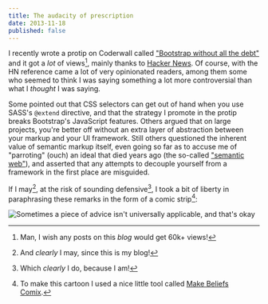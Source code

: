 ```yaml
---
title: The audacity of prescription
date: 2013-11-18
published: false
---
```


I recently wrote a protip on Coderwall called ["Bootstrap without all the debt"](https://coderwall.com/p/wixovg) and it got a *lot* of views[^lot-of-views], mainly thanks to [Hacker News](https://news.ycombinator.com/item?id=6740324). Of course, with the HN reference came a lot of very opinionated readers, among them some who seemed to think I was saying something a lot more controversial than what I *thought* I was saying.

Some pointed out that CSS selectors can get out of hand when you use SASS's `@extend` directive, and that the strategy I promote in the protip breaks Bootstrap's JavaScript features. Others argued that on large projects, you're better off without an extra layer of abstraction between your markup and your UI framework. Still others questioned the inherent value of semantic markup itself, even going so far as to accuse me of "parroting" (ouch) an ideal that died years ago (the so-called ["semantic web"](http://en.wikipedia.org/wiki/Semantic_Web)), and asserted that any attempts to decouple yourself from a framework in the first place are misguided.

If I may[^if-i-may], at the risk of sounding defensive[^sounding-defensive], I took a bit of liberty in paraphrasing these remarks in the form of a comic strip[^comic-strip]:

![Sometimes a piece of advice isn't universally applicable, and that's okay](/images/bicycle.png)

[^lot-of-views]: Man, I wish any posts on this *blog* would get 60k+ views!

[^if-i-may]: And *clearly* I may, since this is my blog!

[^sounding-defensive]: Which *clearly* I do, because I am!

[^comic-strip]: To make this cartoon I used a nice little tool called [Make Beliefs Comix](http://www.makebeliefscomix.com/).
